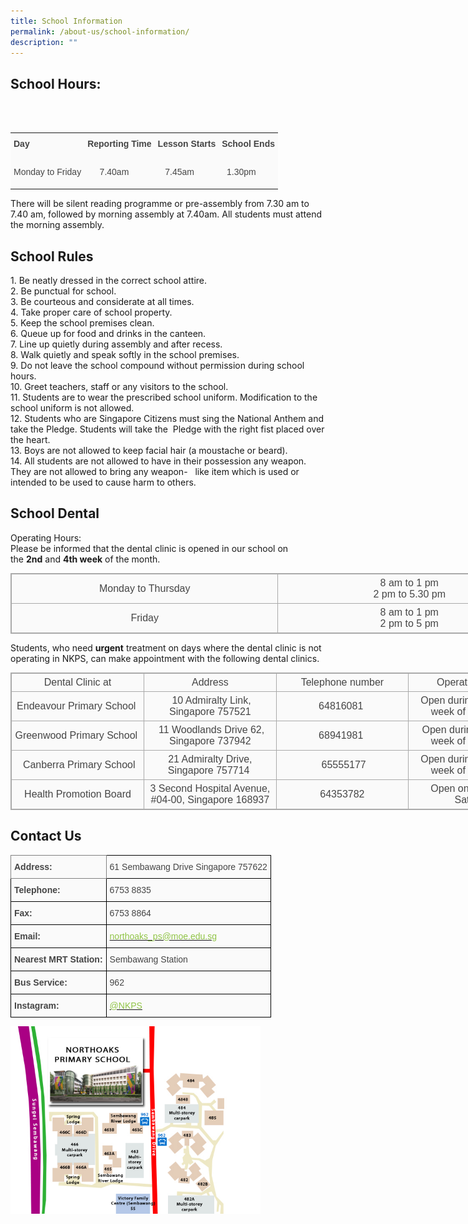 ```yaml
---
title: School Information
permalink: /about-us/school-information/
description: ""
---
```

## School Hours: ## 


<br><br>

<table style="margin: 0px; outline: 0px; padding: 0px; border-collapse: collapse;"><tbody style="margin: 0px; outline: 0px; padding: 0px;"><tr style="margin: 0px; outline: 0px; padding: 0px;"><td style="margin: 0px; outline: 0px; padding: 5px; background: rgb(250, 250, 250); color: rgb(69, 69, 69);"><p style="margin: 0px 0px 10px; outline: 0px; padding: 0px; line-height: 1.75 !important; color: rgb(69, 69, 69); font-family: Raleway, sans-serif; font-size: 1em;"><strong style="margin: 0px; outline: 0px; padding: 0px;">Day</strong></p></td><td style="margin: 0px; outline: 0px; padding: 5px; background: rgb(250, 250, 250); color: rgb(69, 69, 69);"><p style="margin: 0px 0px 10px; outline: 0px; padding: 0px; line-height: 1.75 !important; color: rgb(69, 69, 69); font-family: Raleway, sans-serif; font-size: 1em;"><strong style="margin: 0px; outline: 0px; padding: 0px;">Reporting Time</strong></p></td><td style="margin: 0px; outline: 0px; padding: 5px; background: rgb(250, 250, 250); color: rgb(69, 69, 69);"><p style="margin: 0px 0px 10px; outline: 0px; padding: 0px; line-height: 1.75 !important; color: rgb(69, 69, 69); font-family: Raleway, sans-serif; font-size: 1em;"><strong style="margin: 0px; outline: 0px; padding: 0px;">Lesson Starts</strong></p></td><td style="margin: 0px; outline: 0px; padding: 5px; background: rgb(250, 250, 250); color: rgb(69, 69, 69);"><p style="margin: 0px 0px 10px; outline: 0px; padding: 0px; line-height: 1.75 !important; color: rgb(69, 69, 69); font-family: Raleway, sans-serif; font-size: 1em;"><strong style="margin: 0px; outline: 0px; padding: 0px;">School Ends</strong></p></td></tr><tr style="margin: 0px; outline: 0px; padding: 0px;"><td style="margin: 0px; outline: 0px; padding: 5px; background: rgb(250, 250, 250); color: rgb(69, 69, 69);"><p style="margin: 0px 0px 10px; outline: 0px; padding: 0px; line-height: 1.75 !important; color: rgb(69, 69, 69); font-family: Raleway, sans-serif; font-size: 1em;">Monday to Friday</p></td><td style="margin: 0px; outline: 0px; padding: 5px; background: rgb(250, 250, 250); color: rgb(69, 69, 69);"><p style="margin: 0px 0px 10px; outline: 0px; padding: 0px; line-height: 1.75 !important; color: rgb(69, 69, 69); font-family: Raleway, sans-serif; font-size: 1em;">&nbsp; &nbsp; &nbsp;7.40am</p></td><td style="margin: 0px; outline: 0px; padding: 5px; background: rgb(250, 250, 250); color: rgb(69, 69, 69);"><p style="margin: 0px 0px 10px; outline: 0px; padding: 0px; line-height: 1.75 !important; color: rgb(69, 69, 69); font-family: Raleway, sans-serif; font-size: 1em;">&nbsp; &nbsp;7.45am</p></td><td style="margin: 0px; outline: 0px; padding: 5px; background: rgb(250, 250, 250); color: rgb(69, 69, 69);"><p style="margin: 0px 0px 10px; outline: 0px; padding: 0px; line-height: 1.75 !important; color: rgb(69, 69, 69); font-family: Raleway, sans-serif; font-size: 1em;">&nbsp; 1.30pm</p></td></tr></tbody></table>

There will be silent reading programme or pre-assembly from 7.30 am to 7.40 am, followed by morning assembly at 7.40am. All students must attend the morning assembly.

## School Rules

1\. Be neatly dressed in the correct school attire.  
2\. Be punctual for school.  
3\. Be courteous and considerate at all times.  
4\. Take proper care of school property.  
5\. Keep the school premises clean.  
6\. Queue up for food and drinks in the canteen.  
7\. Line up quietly during assembly and after recess.  
8\. Walk quietly and speak softly in the school premises.  
9\. Do not leave the school compound without permission during school hours.  
10\. Greet teachers, staff or any visitors to the school.  
11\. Students are to wear the prescribed school uniform. Modification to the school uniform is not allowed.  
12\. Students who are Singapore Citizens must sing the National Anthem and take the Pledge. Students will take the&nbsp; Pledge with the right fist placed over the heart.  
13\. Boys are not allowed to keep facial hair (a moustache or beard).  
14\. All students are not allowed to have in their possession any weapon. They are not allowed to bring any weapon-&nbsp; &nbsp;like item which is used or intended to be used to cause harm to others.

## School Dental

Operating Hours:  
Please be informed that the dental clinic is opened in our school on the&nbsp;**2nd**&nbsp;and&nbsp;**4th week**&nbsp;of the month.  
  

<table class="ive_eobj_center iveo_table ives_tab_simple3" style="margin: auto; outline: 0px; padding: 0px; border-collapse: collapse; clear: both; border: 1px solid rgb(170, 170, 170); color: rgb(69, 69, 69); font-family: Raleway, sans-serif; font-size: 16px; font-style: normal; font-variant-ligatures: normal; font-variant-caps: normal; font-weight: 400; letter-spacing: normal; orphans: 2; text-align: left; text-transform: none; white-space: normal; widows: 2; word-spacing: 0px; -webkit-text-stroke-width: 0px; text-decoration-thickness: initial; text-decoration-style: initial; text-decoration-color: initial; width: 850px;"><tbody style="margin: 0px; outline: 0px; padding: 0px;"><tr style="margin: 0px; outline: 0px; padding: 0px;"><td style="margin: 0px; outline: 0px; padding: 5px; text-align: center; border: 1px solid rgb(170, 170, 170); background: rgb(250, 250, 250); color: rgb(69, 69, 69); width: 427px;">Monday to Thursday</td><td style="margin: 0px; outline: 0px; padding: 5px; text-align: center; border: 1px solid rgb(170, 170, 170); background: rgb(250, 250, 250); color: rgb(69, 69, 69); width: 422px;">8 am to 1 pm<br style="margin: 0px; outline: 0px; padding: 0px;">2 pm to 5.30 pm</td></tr><tr style="margin: 0px; outline: 0px; padding: 0px;"><td style="margin: 0px; outline: 0px; padding: 5px; text-align: center; border: 1px solid rgb(170, 170, 170); background: rgb(250, 250, 250); color: rgb(69, 69, 69); width: 60px;">Friday</td><td style="margin: 0px; outline: 0px; padding: 5px; text-align: center; border: 1px solid rgb(170, 170, 170); background: rgb(250, 250, 250); color: rgb(69, 69, 69); width: 60px;">8 am to 1 pm<br style="margin: 0px; outline: 0px; padding: 0px;">2 pm to 5 pm</td></tr></tbody></table>

  
Students, who need&nbsp;**urgent**&nbsp;treatment on days where the dental clinic is not operating in NKPS, can make appointment with the following dental clinics.  
  

<table class="ive_eobj_center iveo_table ives_tab_simple3" style="margin: auto; outline: 0px; padding: 0px; border-collapse: collapse; clear: both; border: 1px solid rgb(170, 170, 170); color: rgb(69, 69, 69); font-family: Raleway, sans-serif; font-size: 16px; font-style: normal; font-variant-ligatures: normal; font-variant-caps: normal; font-weight: 400; letter-spacing: normal; orphans: 2; text-align: left; text-transform: none; white-space: normal; widows: 2; word-spacing: 0px; -webkit-text-stroke-width: 0px; text-decoration-thickness: initial; text-decoration-style: initial; text-decoration-color: initial; width: 850px;"><tbody style="margin: 0px; outline: 0px; padding: 0px;"><tr style="margin: 0px; outline: 0px; padding: 0px;"><td style="margin: 0px; outline: 0px; padding: 5px; text-align: center; border: 1px solid rgb(170, 170, 170); background: rgb(250, 250, 250); color: rgb(69, 69, 69); width: 212px;">Dental Clinic at</td><td style="margin: 0px; outline: 0px; padding: 5px; text-align: center; border: 1px solid rgb(170, 170, 170); background: rgb(250, 250, 250); color: rgb(69, 69, 69); width: 212px;">Address</td><td style="margin: 0px; outline: 0px; padding: 5px; text-align: center; border: 1px solid rgb(170, 170, 170); background: rgb(250, 250, 250); color: rgb(69, 69, 69); width: 212px;">Telephone number</td><td style="margin: 0px; outline: 0px; padding: 5px; text-align: center; border: 1px solid rgb(170, 170, 170); background: rgb(250, 250, 250); color: rgb(69, 69, 69); width: 213px;">Operation details</td></tr><tr style="margin: 0px; outline: 0px; padding: 0px;"><td style="margin: 0px; outline: 0px; padding: 5px; text-align: center; border: 1px solid rgb(170, 170, 170); background: rgb(250, 250, 250); color: rgb(69, 69, 69);">Endeavour Primary School&nbsp;</td><td style="margin: 0px; outline: 0px; padding: 5px; text-align: center; border: 1px solid rgb(170, 170, 170); background: rgb(250, 250, 250); color: rgb(69, 69, 69);">&nbsp;10 Admiralty Link, Singapore 757521</td><td style="margin: 0px; outline: 0px; padding: 5px; text-align: center; border: 1px solid rgb(170, 170, 170); background: rgb(250, 250, 250); color: rgb(69, 69, 69);">64816081&nbsp;</td><td style="margin: 0px; outline: 0px; padding: 5px; text-align: center; border: 1px solid rgb(170, 170, 170); background: rgb(250, 250, 250); color: rgb(69, 69, 69);">Open during 1st and 3rd week of the month.&nbsp;</td></tr><tr style="margin: 0px; outline: 0px; padding: 0px;"><td style="margin: 0px; outline: 0px; padding: 5px; text-align: center; border: 1px solid rgb(170, 170, 170); background: rgb(250, 250, 250); color: rgb(69, 69, 69);">Greenwood Primary School&nbsp;</td><td style="margin: 0px; outline: 0px; padding: 5px; text-align: center; border: 1px solid rgb(170, 170, 170); background: rgb(250, 250, 250); color: rgb(69, 69, 69);">&nbsp;11 Woodlands Drive 62, Singapore 737942</td><td style="margin: 0px; outline: 0px; padding: 5px; text-align: center; border: 1px solid rgb(170, 170, 170); background: rgb(250, 250, 250); color: rgb(69, 69, 69);">68941981&nbsp;</td><td style="margin: 0px; outline: 0px; padding: 5px; text-align: center; border: 1px solid rgb(170, 170, 170); background: rgb(250, 250, 250); color: rgb(69, 69, 69);">&nbsp;Open during 1st and 3rd week of the month.&nbsp;</td></tr><tr style="margin: 0px; outline: 0px; padding: 0px;"><td style="margin: 0px; outline: 0px; padding: 5px; text-align: center; border: 1px solid rgb(170, 170, 170); background: rgb(250, 250, 250); color: rgb(69, 69, 69);">&nbsp;Canberra Primary School</td><td style="margin: 0px; outline: 0px; padding: 5px; text-align: center; border: 1px solid rgb(170, 170, 170); background: rgb(250, 250, 250); color: rgb(69, 69, 69);">21 Admiralty Drive, Singapore 757714&nbsp;</td><td style="margin: 0px; outline: 0px; padding: 5px; text-align: center; border: 1px solid rgb(170, 170, 170); background: rgb(250, 250, 250); color: rgb(69, 69, 69);">&nbsp;65555177</td><td style="margin: 0px; outline: 0px; padding: 5px; text-align: center; border: 1px solid rgb(170, 170, 170); background: rgb(250, 250, 250); color: rgb(69, 69, 69);">&nbsp;Open during 2nd and 4th week of the month.&nbsp;</td></tr><tr style="margin: 0px; outline: 0px; padding: 0px;"><td style="margin: 0px; outline: 0px; padding: 5px; text-align: center; border: 1px solid rgb(170, 170, 170); background: rgb(250, 250, 250); color: rgb(69, 69, 69); width: 60px;">Health Promotion Board</td><td style="margin: 0px; outline: 0px; padding: 5px; text-align: center; border: 1px solid rgb(170, 170, 170); background: rgb(250, 250, 250); color: rgb(69, 69, 69); width: 60px;">3 Second Hospital Avenue, #04-00, Singapore 168937</td><td style="margin: 0px; outline: 0px; padding: 5px; text-align: center; border: 1px solid rgb(170, 170, 170); background: rgb(250, 250, 250); color: rgb(69, 69, 69); width: 60px;">64353782</td><td style="margin: 0px; outline: 0px; padding: 5px; text-align: center; border: 1px solid rgb(170, 170, 170); background: rgb(250, 250, 250); color: rgb(69, 69, 69); width: 60px;">Open on Monday to Saturday</td></tr></tbody></table>

## Contact Us
<style type="text/css">
.tg  {border-collapse:collapse;border-spacing:0;}
.tg td{border-color:black;border-style:solid;border-width:1px;font-family:Arial, sans-serif;font-size:14px;
  overflow:hidden;padding:10px 5px;word-break:normal;}
.tg th{border-color:black;border-style:solid;border-width:1px;font-family:Arial, sans-serif;font-size:14px;
  font-weight:normal;overflow:hidden;padding:10px 5px;word-break:normal;}
.tg .tg-ihm3{background-color:#FAFAFA;color:#454545;font-weight:bold;text-align:left;vertical-align:top}
.tg .tg-m4cm{background-color:#FAFAFA;border-color:inherit;color:#454545;font-weight:bold;text-align:left;vertical-align:top}
.tg .tg-15z8{background-color:#FAFAFA;color:#454545;text-align:left;vertical-align:top}
.tg .tg-tiff{background-color:#FAFAFA;color:#90C446;text-align:left;vertical-align:top}
</style>
<table class="tg">
<thead>
  <tr>
    <th class="tg-m4cm">Address:</th>
    <th class="tg-15z8"><span style="color:#454545;background-color:#FAFAFA">61 Sembawang Drive Singapore 757622</span></th>
  </tr>
</thead>
<tbody>
  <tr>
    <td class="tg-ihm3">Telephone:</td>
    <td class="tg-15z8"><span style="color:#454545;background-color:#FAFAFA">6753 8835</span></td>
  </tr>
  <tr>
    <td class="tg-ihm3">Fax:</td>
    <td class="tg-15z8"><span style="color:#454545;background-color:#FAFAFA">6753 8864</span></td>
  </tr>
  <tr>
    <td class="tg-ihm3">Email:</td>
    <td class="tg-tiff"><a href="mailto:northoaks_ps@moe.edu.sg"><span style="text-decoration:none;color:#90C446">northoaks_ps@moe.edu.sg</span></a></td>
  </tr>
  <tr>
    <td class="tg-ihm3">Nearest MRT Station:</td>
    <td class="tg-15z8"><span style="color:#454545;background-color:#FAFAFA">Sembawang Station</span></td>
  </tr>
  <tr>
    <td class="tg-ihm3">Bus Service:</td>
    <td class="tg-15z8"><span style="color:#454545;background-color:#FAFAFA">962</span><br></td>
  </tr>
  <tr>
    <td class="tg-ihm3">Instagram:</td>
    <td class="tg-tiff"><a href="https://www.instagram.com/northoaksprimaryschool/"><span style="text-decoration:none;color:#90C446">@NKPS</span></a>  <br></td>
  </tr>
</tbody>
</table>

<img src="/images/schoolmap.jpg" style="width:400px">